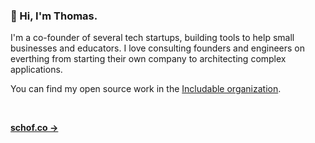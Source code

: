 ### 👋 Hi, I'm Thomas.

I'm a co-founder of several tech startups, building tools to help small businesses and educators. I love consulting founders and engineers on everthing from starting their own company to architecting complex applications.

You can find my open source work in the [Includable organization](https://github.com/includable).

<br />

**[schof.co →](https://schof.co/)**
